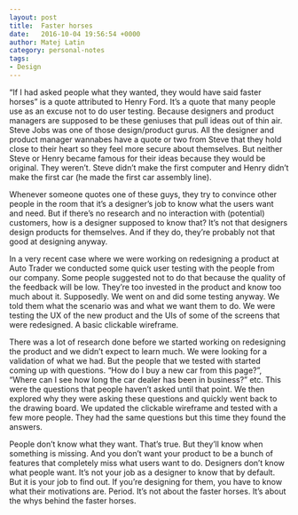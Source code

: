 ```yaml
---
layout: post
title:  Faster horses
date:   2016-10-04 19:56:54 +0000
author: Matej Latin
category: personal-notes
tags:
- Design
---
```

<div class="conversation">
  <p class="indent">“If I had asked people what they wanted, they would have said faster horses” is a quote attributed to Henry Ford. It’s a quote that many people use as an excuse not to do user testing. Because designers and product managers are supposed to be these geniuses that pull ideas out of thin air. Steve Jobs was one of those design/product gurus. All the designer and product manager wannabes have a quote or two from Steve that they hold close to their heart so they feel more secure about themselves. But neither Steve or Henry became famous for their ideas because they would be original. They weren’t. Steve didn’t make the first computer and Henry didn’t make the first car (he made the first car assembly line).</p>
</div>

Whenever someone quotes one of these guys, they try to convince other people in the room that it’s a designer’s job to know what the users want and need. But if there’s no research and no interaction with (potential) customers, how is a designer supposed to know that? It’s not that designers design products for themselves. And if they do, they’re probably not that good at designing anyway. 

In a very recent case where we were working on redesigning a product at Auto Trader we conducted some quick user testing with the people from our company. Some people suggested not to do that because the quality of the feedback will be low. They’re too invested in the product and know too much about it. Supposedly. We went on and did some testing anyway. We told them what the scenario was and what we want them to do. We were testing the UX of the new product and the UIs of some of the screens that were redesigned. A basic clickable wireframe.

There was a lot of research done before we started working on redesigning the product and we didn’t expect to learn much. We were looking for a validation of what we had. But the people that we tested with started coming up with questions. “How do I buy a new car from this page?”, “Where can I see how long the car dealer has been in business?” etc. This were the questions that people haven’t asked until that point. We then explored why they were asking these questions and quickly went back to the drawing board. We updated the clickable wireframe and tested with a few more people. They had the same questions but this time they found the answers. 

People don’t know what they want. That’s true. But they’ll know when something is missing. And you don’t want your product to be a bunch of features that completely miss what users want to do. Designers don’t know what people want. It’s not your job as a designer to know that by default. But it is your job to find out. If you’re designing for them, you have to know what their motivations are. Period. It’s not about the faster horses. It’s about the whys behind the faster horses.